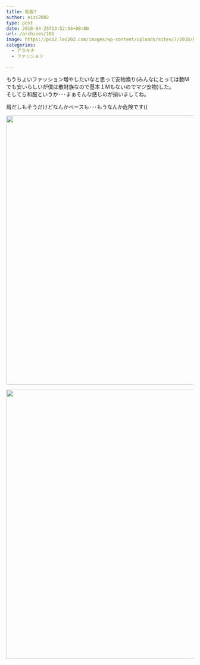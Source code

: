 ```yaml
---
title: 和服?
author: eizi2002
type: post
date: 2018-04-25T13:52:54+00:00
url: /archives/101
image: https://pso2.lei202.com/images/wp-content/uploads/sites/7/2018/04/pso20180425_223628_001.png
categories:
  - アラキナ
  - ファッション

---
```

もうちょいファッション増やしたいなと思って安物漁り(みんなにとっては数Mでも安いらしいが僕は散財族なので基本１Mもないのでマジ安物)した。  
そしてら和服というか･･･まぁそんな感じのが揃いましてね。

肩だしもそうだけどなんかベースも･･･もうなんか危険です((

<a href="https://pso2.lei202.com/images/wp-content/uploads/sites/7/2018/04/pso20180425_223628_001.png" rel="lightbox[101]"><img loading="lazy" class="alignnone wp-image-102 size-full" src="https://pso2.lei202.com/images/wp-content/uploads/sites/7/2018/04/pso20180425_223628_001.png" alt="" width="1280" height="720" srcset="https://pso2.lei202.com/images/wp-content/uploads/sites/7/2018/04/pso20180425_223628_001.png 1280w, https://pso2.lei202.com/images/wp-content/uploads/sites/7/2018/04/pso20180425_223628_001-300x169.png 300w, https://pso2.lei202.com/images/wp-content/uploads/sites/7/2018/04/pso20180425_223628_001-768x432.png 768w, https://pso2.lei202.com/images/wp-content/uploads/sites/7/2018/04/pso20180425_223628_001-1024x576.png 1024w" sizes="(max-width: 1280px) 100vw, 1280px" /></a>

<a href="https://pso2.lei202.com/images/wp-content/uploads/sites/7/2018/04/pso20180425_223647_002.png" rel="lightbox[101]"><img loading="lazy" class="alignnone wp-image-103 size-full" src="https://pso2.lei202.com/images/wp-content/uploads/sites/7/2018/04/pso20180425_223647_002.png" alt="" width="1280" height="720" srcset="https://pso2.lei202.com/images/wp-content/uploads/sites/7/2018/04/pso20180425_223647_002.png 1280w, https://pso2.lei202.com/images/wp-content/uploads/sites/7/2018/04/pso20180425_223647_002-300x169.png 300w, https://pso2.lei202.com/images/wp-content/uploads/sites/7/2018/04/pso20180425_223647_002-768x432.png 768w, https://pso2.lei202.com/images/wp-content/uploads/sites/7/2018/04/pso20180425_223647_002-1024x576.png 1024w" sizes="(max-width: 1280px) 100vw, 1280px" /></a>